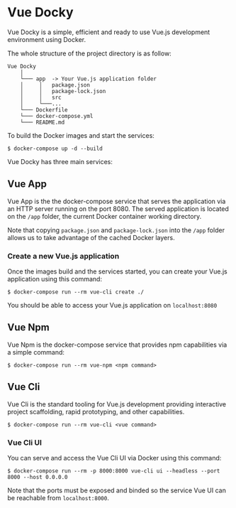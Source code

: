 # Vue Docky
Vue Docky is a simple, efficient and ready to use Vue.js development environment using Docker. 

The whole structure of the project directory is as follow:

```
Vue Docky
    │   
    └─── app  -> Your Vue.js application folder 
    │     │   package.json         
    │     │   package-lock.json    
    │     │   src
    │     └───...
    └─── Dockerfile
    └─── docker-compose.yml
    └─── README.md
```

To build the Docker images and start the services: 
```
$ docker-compose up -d --build
```

Vue Docky has three main services:

## Vue App
Vue App is the the docker-compose service that serves the application via an HTTP server running on the port 8080. The served application is located on the `/app` folder, the current Docker container working directory.

Note that copying `package.json` and `package-lock.json` into the `/app` folder allows us to take advantage of the cached Docker layers.

### Create a new Vue.js application
Once the images build and the services started, you can create your Vue.js application using this command:
```
$ docker-compose run --rm vue-cli create ./
```

You should be able to access your Vue.js application on `localhost:8080`

## Vue Npm
Vue Npm is the docker-compose service that provides npm capabilities via a simple command:
```
$ docker-compose run --rm vue-npm <npm command>
```

## Vue Cli
Vue Cli is the standard tooling for Vue.js development providing interactive project scaffolding, rapid prototyping, and other capabilities.

```
$ docker-compose run --rm vue-cli <vue command>
```

### Vue Cli UI
You can serve and access the Vue Cli UI via Docker using this command:
```
$ docker-compose run --rm -p 8000:8000 vue-cli ui --headless --port 8000 --host 0.0.0.0
```
Note that the ports must be exposed and binded so the service Vue UI can be reachable from `localhost:8000`.
